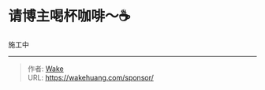 # 请博主喝杯咖啡～☕


施工中

---

> 作者: [Wake](https://wakehuang.com/about)  
> URL: https://wakehuang.com/sponsor/  

